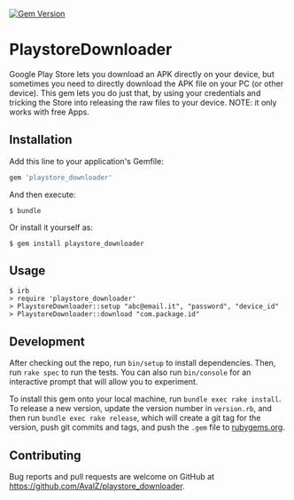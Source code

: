 [![Gem Version](https://badge.fury.io/rb/playstore_downloader.svg)](https://badge.fury.io/rb/playstore_downloader)

# PlaystoreDownloader

Google Play Store lets you download an APK directly on your device, but sometimes you need to directly download the APK file on your PC (or other device). This gem lets you do just that, by using your credentials and tricking the Store into releasing the raw files to your device.
NOTE: it only works with free Apps.

## Installation

Add this line to your application's Gemfile:

```ruby
gem 'playstore_downloader'
```

And then execute:

    $ bundle

Or install it yourself as:

    $ gem install playstore_downloader

## Usage

```
$ irb
> require 'playstore_downloader'
> PlaystoreDownloader::setup "abc@email.it", "password", "device_id"
> PlaystoreDownloader::download "com.package.id"
```

## Development

After checking out the repo, run `bin/setup` to install dependencies. Then, run `rake spec` to run the tests. You can also run `bin/console` for an interactive prompt that will allow you to experiment.

To install this gem onto your local machine, run `bundle exec rake install`. To release a new version, update the version number in `version.rb`, and then run `bundle exec rake release`, which will create a git tag for the version, push git commits and tags, and push the `.gem` file to [rubygems.org](https://rubygems.org).

## Contributing

Bug reports and pull requests are welcome on GitHub at https://github.com/AvalZ/playstore_downloader.

